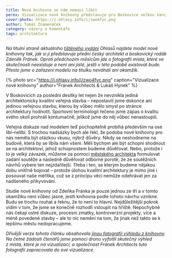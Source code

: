 ```yaml
---
title: Nová knihovna se nám nemusí líbit
perex: Vizualizace nové knihovny představuje pro Boskovice velkou šanci začít se opět zajímat o kvalitu našeho města.
cover-photo: https://i.ohlasy.info/i/zwo4fyc.png
author: Tomáš Znamenáček
category: názory a komentáře
tags: architektura
---
```


*Na titulní straně aktuálního [tištěného vydání](http://www.ohlasy.info/tisk.html) Ohlasů najdete model nové knihovny tak, jak si ji představuje přední český architekt a boskovický rodák Zdeněk Fránek. Oproti předchozím měsícům jde o fotografii místa, které ve skutečnosti neexistuje a není ani jisté, jestli v této podobě existovat bude. Přesto jsme o zařazení modelu na titulku neváhali ani okamžik.*

{% photo src="https://i.ohlasy.info/i/zwo4fyc.png" caption="Vizualizace nové knihovny" author="Fránek Architects & Lukáš Hynek" %}

V Boskovicích za poslední desítky let nejen že nevznikla jediná architektonicky kvalitní veřejná stavba – nepostavili jsme dokonce ani jedinou veřejnou stavbu, kterou by vůbec mělo smysl po stránce architektury hodnotit. Sportovní terminologií řečeno jsme zápas o kvalitu svého okolí prohráli kontumačně, jelikož jsme do něj vůbec nenastoupili.

Veřejná diskuze nad modelem teď pochopitelně probíhá především na ose líbí–nelíbí. S trochou nadsázky bych ale řekl, že podoba nové knihovny pro nás neměla být otázkou vkusu, nýbrž důvěry. Nikdy se neshodneme na budově, která by se líbila nám všem. Měli bychom ale být schopni shodnout se na architektovi, jehož schopnostem budeme důvěřovat. Nebo, protože i to je velký závazek, můžeme za pomoci [městského architekta](http://www.ohlasy.info/clanky/2017/03/mestsky-architekt.html) formulovat zadání soutěže a následně důvěřovat odborné porotě, že ze soutěžních návrhů vybere ten nejzdařilejší. Třeba i ten, se kterým budeme nějakou dobu vnitřně bojovat – protože úlohou kvalitní architektury je mimo jiné i posouvat naše měřítka, což se z principu věci nemůže odehrávat jen za nadšeného přikyvování.

Studie nové knihovny od Zdeňka Fránka je pouze jednou ze tří a v tomto okamžiku není vůbec jasné, jestli knihovna podle tohoto návrhu vznikne. Budu se trochu rouhat a řeknu, že to není to hlavní. Nejdůležitější pokrok vidím v tom, že jsme se konečně rozhodli vstoupit na hřiště. Nepochybně nás čekají ostré diskuze, procesní zmatky, kontroverzní projekty, více a méně povedené stavby – ale to nic nemění na tom, že jinak než takto se k lepšímu městu nedopracujeme.

*Dřívější verze tohoto článku obsahovala [jinou fotografii výhledu z knihovny](https://i.ohlasy.info/i/77zhkx1.png). Na četné žádosti čtenářů jsme pomocí dronu vyfotili skutečný výhled z místa, které je na vizualizaci, a společnost Fránek Architects tuto fotografii zapracovala do své vizualizace.*
